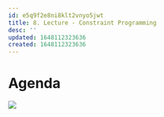```yaml
---
id: e5q9f2e8ni8klt2vnyo5jwt
title: 8. Lecture - Constraint Programming
desc: ''
updated: 1648112323636
created: 1648112323636
---
```

# Agenda
![](/assets/images/2022-03-24-10-02-29.png)

